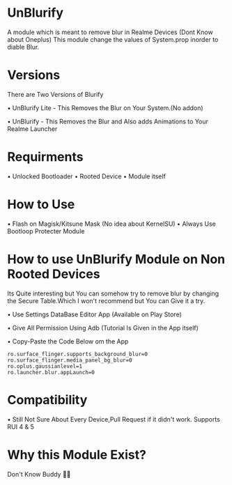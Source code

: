 # UnBlurify
A module which is meant to remove blur in Realme Devices (Dont Know about Oneplus) This module change the values of System.prop inorder to diable Blur.

# Versions 
There are Two Versions of Blurify 

• UnBlurify Lite - This Removes the Blur on Your System.(No addon)

• UnBlurify - This Removes the Blur and Also adds Animations to Your Realme Launcher 

# Requirments
• Unlocked Bootloader
• Rooted Device
• Module itself

# How to Use
• Flash on Magisk/Kitsune Mask (No idea about KernelSU)
• Always Use Bootloop Protecter Module

# How to use UnBlurify Module on Non Rooted Devices 

Its Quite interesting but You can somehow try to remove blur by changing the Secure Table.Which I won't recommend but You can Give it a try.

• Use Settings DataBase Editor App (Available on Play Store)

• Give All Permission Using Adb (Tutorial Is Given in the App itself)

• Copy-Paste the Code Below om the App
````
ro.surface_flinger.supports_background_blur=0
ro.surface_flinger.media_panel_bg_blur=0
ro.oplus.gaussianlevel=1
ro.launcher.blur.appLaunch=0
````
# Compatibility
• Still Not Sure About Every Device,Pull Request if it didn't work. Supports RUI 4 & 5

# Why this Module Exist?

Don't Know Buddy 😶‍🌫️
